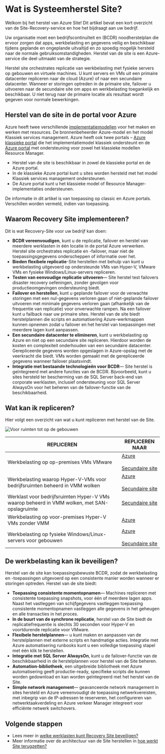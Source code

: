 <properties
    pageTitle="Wat is Systeemherstel Site? | Microsoft Azure"
    description="Biedt een overzicht van de Azure-Site-Recovery-service en geeft een overzicht van implementatiescenario's."
    services="site-recovery"
    documentationCenter=""
    authors="rayne-wiselman"
    manager="cfreeman"
    editor=""/>

<tags
    ms.service="site-recovery"
    ms.devlang="na"
    ms.topic="get-started-article"
    ms.tgt_pltfrm="na"
    ms.workload="storage-backup-recovery"
    ms.date="10/13/2016"
    ms.author="raynew"/>

#  <a name="what-is-site-recovery"></a>Wat is Systeemherstel Site?

Welkom bij het herstel van Azure Site! Dit artikel bevat een kort overzicht van de Site-Recovery-service en hoe het bijdraagt aan uw bedrijf.

Uw organisatie moet een bedrijfscontinuïteit en (BCDR) noodherstelplan die ervoor zorgen dat apps, werkbelasting en gegevens veilig en beschikbaar tijdens geplande en ongeplande uitvaltijd en zo spoedig mogelijk hersteld naar de normale gebruiksomstandigheden. Herstel van de site is een Azure-service die deel uitmaakt van de strategie.

Herstel site orchestrates replicatie van werkbelasting met fysieke servers op gebouwen en virtuele machines. U kunt servers en VMs uit een primaire datacenter repliceren naar de cloud (Azure) of naar een secundaire datacenter. Wanneer er storingen optreden in de primaire site, failover u uitvoeren naar de secundaire site om apps en werkbelasting toegankelijk en beschikbaar. U niet terug naar de primaire locatie als resultaat wordt gegeven voor normale bewerkingen.

## <a name="site-recovery-in-the-azure-portal"></a>Herstel van de site in de portal voor Azure

Azure heeft twee verschillende [implementatiemodellen](../resource-manager-deployment-model.md) voor het maken en werken met resources. De bronnenbeheerder Azure-model en het model Klassiek services management. Azure heeft ook twee portals – [Azure klassieke portal](https://manage.windowsazure.com/) die het implementatiemodel klassiek ondersteunt en de [Azure portal](https://portal.azure.com) met ondersteuning voor zowel het klassieke modellen Resource Manager.

- Herstel van de site is beschikbaar in zowel de klassieke portal en de Azure portal.
- In de klassieke Azure portal kunt u sites worden hersteld met het model Klassiek services management ondersteunen.
- De Azure portal kunt u het klassieke model of Resource Manager-implementaties ondersteunen. 

De informatie in dit artikel is van toepassing op classic en Azure portals. Verschillen worden vermeld, indien van toepassing.


## <a name="why-deploy-site-recovery"></a>Waarom Recovery Site implementeren?

Dit is wat Recovery-Site voor uw bedrijf kan doen:

- **BCDR vereenvoudigen**, kunt u de replicatie, failover en herstel van meerdere werklasten in één locatie in de portal Azure verwerken. Herstel site orchestrates replicatie en -failover, maar niet de toepassingsgegevens onderscheppen of informatie over het.
- **Bieden flexibele replicatie**-Site herstellen met behulp van kunt u werkbelasting uitgevoerd op ondersteunde VMs van Hyper-V, VMware VMs en fysieke Windows/Linux-servers repliceren.
- **Testen van eenvoudige replicatie uitvoeren**— Site herstel test failovers disaster recovery oefeningen, zonder gevolgen voor productieomgevingen ondersteuning biedt.
- **Failover en herstellen**, kunt u geplande failover voor de verwachte storingen met een nul-gegevens verloren gaan of niet-geplande failover uitvoeren met minimale gegevens verloren gaan (afhankelijk van de frequentie van replicatie) voor onverwachte rampen. Na een failover kunt u failback naar uw primaire sites. Herstel van de site biedt herstelplannen die scripts en automatisering Azure-werkmappen kunnen opnemen zodat u failover en het herstel van toepassingen met meerdere lagen kunt aanpassen.
- **Een secundaire datacenter te elimineren**, kunt u werkbelasting op Azure en niet op een secundaire site repliceren. Hierdoor worden de kosten en complexiteit onderhouden van een secundaire datacenter. Gerepliceerde gegevens worden opgeslagen in Azure-opslag met de veerkracht die biedt. VMs worden gemaakt met de gerepliceerde gegevens wanneer failover plaatsvindt.
- **Integratie met bestaande technologieën voor BCDR**— Site herstel is geïntegreerd met andere functies van de BCDR. Bijvoorbeeld, kunt u sites hersteld ter bescherming van de SQL Server back-end van corporate werklasten, inclusief ondersteuning voor SQL Server AlwaysOn voor het beheren van de failover-functie van de beschikbaarheid.

## <a name="what-can-i-replicate"></a>Wat kan ik repliceren?

Hier volgt een overzicht van wat u kunt repliceren met herstel van de Site.

![Voor ruimten tot op de gebouwen](./media/site-recovery-overview/asr-overview-graphic.png)

**REPLICEREN** | **REPLICEREN NAAR** 
---|---
Werkbelasting op op-premises VMs VMware | [Azure](site-recovery-vmware-to-azure-classic.md)<br/><br/> [Secundaire site](site-recovery-vmware-to-vmware.md)
Werkbelasting waarop Hyper-V-VMs voor bedrijfsruimten beheerd in VMM wolken  | [Azure](site-recovery-vmm-to-azure.md)<br/><br/> [Secundaire site](site-recovery-vmm-to-vmm.md) 
Werklast voor bedrijfsruimten Hyper-V VMs waarop beheerd in VMM wolken, met SAN-opslagruimte|  [Secundaire site](site-recovery-vmm-san.md)
Werkbelasting op voor-premises Hyper-V VMs zonder VMM | [Azure](site-recovery-hyper-v-site-to-azure.md)
Werkbelasting op fysieke Windows/Linux-servers voor gebouwen | [Azure](site-recovery-vmware-to-azure-classic.md)<br/><br/> [Secundaire site](site-recovery-vmware-to-vmware.md)


## <a name="what-workloads-can-i-protect"></a>De werkbelasting kan ik beveiligen?

Herstel van de site kan toepassingsbewuste BCDR, zodat de werkbelasting en -toepassingen uitgevoerd op een consistente manier worden wanneer er storingen optreden. Herstel van de site biedt:

- **Toepassing consistente momentopnamen**— Machines repliceren met consistente toepassing snapshots, voor één of meerdere lagen apps. Naast het vastleggen van schijfgegevens vastleggen toepassing consistente momentopnamen vastleggen alle gegevens in het geheugen en alle transacties in het proces.
- **In de buurt van de synchrone replicatie**, herstel van de Site biedt de replicatiefrequentie is slechts 30 seconden voor Hyper-V en voortdurende replicatie voor VMware.
- **Flexibele herstelplannen**— u kunt maken en aanpassen van de herstelplannen met externe scripts en handmatige acties. Integratie met Azure automatisering runbooks kunt u een volledige toepassing stapel met één klik te herstellen.
- **Integratie met SQL Server AlwaysOn**, kunt u de failover-functie van de beschikbaarheid in de herstelplannen voor herstel van de Site beheren.
- **Automation-bibliotheek**, een uitgebreide bibliotheek met Azure automatisering geeft productie-ready, specifieke scripts die kunnen worden gedownload en kan worden geïntegreerd met het herstel van de Site.
- **Simple network management**— geavanceerde network management in sites hersteld en Azure vereenvoudigt de toepassing netwerkvereisten, met inbegrip van de IP-adressen te reserveren, het configureren van netwerktaakverdeling en Azure verkeer Manager integreert voor efficiënte netwerk switchovers.


## <a name="next-steps"></a>Volgende stappen

- Lees meer in [welke werklasten kunt Recovery Site beveiligen?](site-recovery-workload.md)
- Meer informatie over de architectuur van de Site herstellen in [hoe werkt Site terugzetten?](site-recovery-components.md)
 
